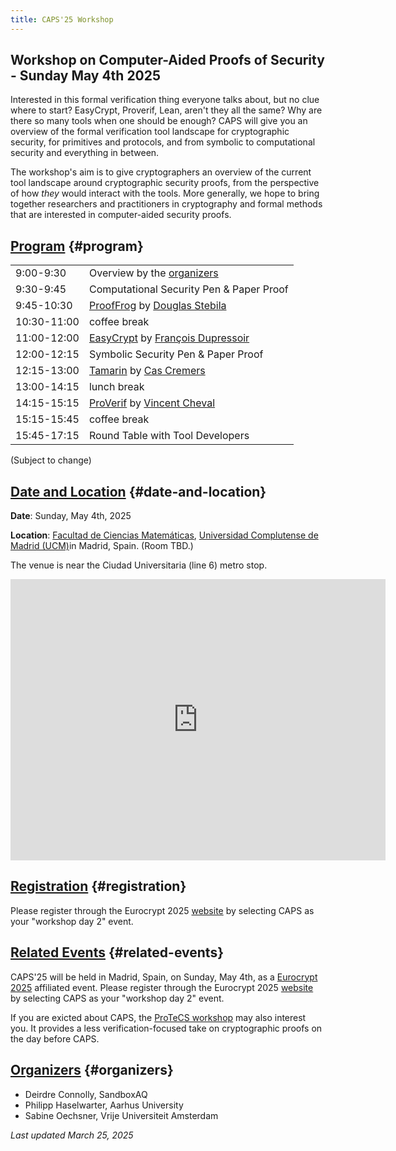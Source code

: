 ```yaml
---
title: CAPS'25 Workshop
---
```


## Workshop on Computer-Aided Proofs of Security - Sunday May 4th 2025

Interested in this formal verification thing everyone talks about, but no
clue where to start? EasyCrypt, Proverif, Lean, aren't they all the same? Why
are there so many tools when one should be enough? CAPS will give you an
overview of the formal verification tool landscape for cryptographic
security, for primitives and protocols, and from symbolic to computational
security and everything in between.

The workshop's aim is to give cryptographers an overview of the current tool
landscape around cryptographic security proofs, from the perspective of how
*they* would interact with the tools. More generally, we hope to bring
together researchers and practitioners in cryptography and formal methods
that are interested in computer-aided security proofs.

## [Program](#program) {#program}

|             |                                                                                                                                  |
|-------------|----------------------------------------------------------------------------------------------------------------------------------|
| 9:00-9:30   | Overview by the [organizers](#organizers)                                                                                        |
| 9:30-9:45   | Computational Security Pen & Paper Proof                                                                                         |
| 9:45-10:30  | [ProofFrog](https://prooffrog.github.io/) by [Douglas Stebila](https://www.douglas.stebila.ca/)                                  |
| 10:30-11:00 | coffee break                                                                                                                     |
| 11:00-12:00 | [EasyCrypt](https://www.easycrypt.info/) by [François Dupressoir](https://fdupress.net/)                                         |
| 12:00-12:15 | Symbolic Security Pen & Paper Proof                                                                                              |
| 12:15-13:00 | [Tamarin](https://tamarin-prover.com/) by [Cas Cremers](https://www.douglas.stebila.ca/)                                         |
| 13:00-14:15 | lunch break                                                                                                                      |
| 14:15-15:15 | [ProVerif](https://bblanche.gitlabpages.inria.fr/proverif/) by [Vincent Cheval](https://chevalvi.gitlabpages.inria.fr/chevalvi/) |
| 15:15-15:45 | coffee break                                                                                                                     |
| 15:45-17:15 | Round Table with Tool Developers                                                                                                 |

(Subject to change)


## [Date and Location](#date-and-location) {#date-and-location}

**Date**: Sunday, May 4th, 2025

**Location**: [Facultad de Ciencias Matemáticas](https://www.ucm.es/mathematics/how-to-get-to-the-faculty),
[Universidad Complutense de Madrid (UCM)](https://maps.app.goo.gl/dcYnGPhjSZ4Bebh37)in Madrid, Spain.
(Room TBD.)

The venue is near the Ciudad Universitaria (line 6) metro stop.

<iframe
src="https://www.google.com/maps/embed?pb=!1m18!1m12!1m3!1d3036.1688322730834!2d-3.728445122740989!3d40.449400053648276!2m3!1f0!2f0!3f0!3m2!1i1024!2i768!4f13.1!3m3!1m2!1s0xd422835b0e00927%3A0x8769bdbdc6a42ac1!2sPl.%20de%20las%20Ciencias%2C%203%2C%20Moncloa%20-%20Aravaca%2C%2028040%20Madrid%2C%20Spain!5e0!3m2!1sen!2sbg!4v1742897908470!5m2!1sen!2sbg"
width="600" height="450" style="border:0;" allowfullscreen="" loading="lazy"
referrerpolicy="no-referrer-when-downgrade"></iframe>

## [Registration](#registration) {#registration}

Please register through the Eurocrypt 2025
[website](https://eurocrypt.iacr.org/2025/registration.php) by selecting CAPS
as your "workshop day 2" event.

## [Related Events](#related-events) {#related-events}

CAPS'25 will be held in Madrid, Spain, on Sunday, May 4th, as a
[Eurocrypt 2025](https://eurocrypt.iacr.org/2025/) affiliated event.
Please register through the Eurocrypt 2025 [website](https://eurocrypt.iacr.org/2025/registration.php)
by selecting CAPS as your "workshop day 2" event.

If you are exicted about CAPS, the [ProTeCS workshop](https://protecs-workshop.gitlab.io/)
may also interest you. It provides a less verification-focused take on cryptographic
proofs on the day before CAPS.

## [Organizers](#organizers) {#organizers}

- Deirdre Connolly, SandboxAQ
- Philipp Haselwarter, Aarhus University
- Sabine Oechsner, Vrije Universiteit Amsterdam


_Last updated March 25, 2025_
